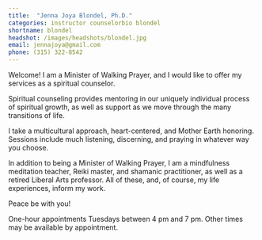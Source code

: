 ```yaml
---
title:  "Jenna Joya Blondel, Ph.D."
categories: instructor counselorbio blondel
shortname: blondel
headshot: /images/headshots/blondel.jpg
email: jennajoya@gmail.com
phone: (315) 322-8542
---
```

Welcome! I am a Minister of Walking Prayer, and I would like to offer my services as a spiritual counselor.

Spiritual counseling provides mentoring in our uniquely individual process of spiritual growth, as well as support as we move through the many transitions of life.

I take a multicultural approach, heart-centered, and Mother Earth honoring. Sessions include much listening, discerning, and praying in whatever way you choose.

In addition to being a Minister of Walking Prayer, I am a mindfulness meditation teacher, Reiki master, and shamanic practitioner, as well as a retired Liberal Arts professor. All of these, and, of course, my life experiences, inform my work.

Peace be with you!

One-hour appointments Tuesdays between 4 pm and 7 pm. Other times may be available by appointment.
